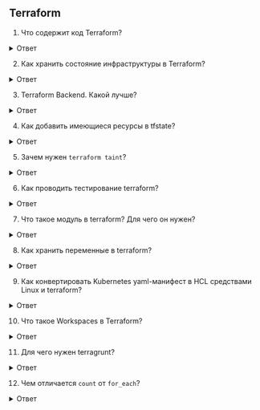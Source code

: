 ## Terraform

1. Что содержит код Terraform?

<details>
  <summary>Ответ</summary>

Ресурсы облачного провайдера, а также провижининг для создаваемых ресурсов.

</details>

2. Как хранить состояние инфраструктуры в Terraform?

<details>
  <summary>Ответ</summary>

Например, можно хранить tfstate в git-репозитории команды. Другой вариант - хранить в специализированном Terraform Backend.

</details>

3. Terraform Backend. Какой лучше?

<details>
  <summary>Ответ</summary>

Зависит от требованиям к хранению состояния.

- AWS S3 — Standard (с блокировкой через DynamoDB). Сохраняет состояние в виде заданного ключа в заданном сегменте на Amazon S3. Этот бэкэнд также поддерживает блокировку состояния и проверку согласованности через DynamoDB.

- terraform enterprise — Standard (без блокировки).

- etcd — Standard (без блокировки). Сохраняет состояние в etcd 2.x по заданному пути.

- etcdv3 — Standard (с блокировкой). Сохраняет состояние в хранилище etcd в виде K/V с заданным префиксом.

- gcs — Standard (с блокировкой). Сохраняет состояние как объект в настраиваемом префиксе в заданном сегменте в Google Cloud Storage (GCS). Этот бэкэнд также поддерживает блокировку состояния.

- Gitlab Terraform state (с блокировкой). Хранит состояние в Gitlab Terraform state хранилище, используя HTTP протокол и права Gitlab для доступа.

Существуют также и другие Backend для Terraform.

</details>

4. Как добавить имеющиеся ресурсы в tfstate?

<details>
  <summary>Ответ</summary>

```
terraform import [options] ADDRESS ID
```
1. Например, создаем директорию и инициализируем будущую инфраструктуру:
```
mkdir terraform-test
cd terraform-test
terraform init
vi main.tf
```
2. Добавляем в файл main.tf следующий код:
```
provider "aws" {
  region = "us-west-1"
  profile = "tyx-local"
}
resource "aws_s3_bucket" "sample_bucket" {
  bucket = "tyx-local-bucket"
  acl = "public"
}
```
3. Выполняем импорт ресурса:
```
terraform import aws_s3_bucket.sample_bucket tyx-local-bucket
```

</details>

5. Зачем нужен `terraform taint`?

<details>
  <summary>Ответ</summary>

Команда `terraform taint` пометит ресурс инфраструктуры, который будет удален и заново создан при следующем применении команды `terraform apply`. 

</details>

6. Как проводить тестирование terraform?

<details>
  <summary>Ответ</summary>

`terraforn plan` выполнит проверку действующего кода. Работу с облачными ресурсами выполнит 

</details>

7. Что такое модуль в terraform? Для чего он нужен?

<details>
  <summary>Ответ</summary>

Модуль в Terraform - пакет конфигурации Terraform, который можно использовать при повторной конфигурации компонентов инфраструктуры, а также базовой организации кода Terraform в директориях. При подключения модуля, ему даётся имя.

</details>

8. Как хранить переменные в terraform?

<details>
  <summary>Ответ</summary>

*main.tf* - основной конфигурационный файл, описывающий какие инстансы необходимо создать.
*variables.tf* - конфигурация с описанием переменных и значениями по-умолчанию. Если значения по-умолчанию не задано, то они являются обязательными.
*terraform.tfvars* - конфигурация со значениями переменных. Часто является секретным файлом, поэтому нужно с осторожностью пушить в публичные репозитарии.
*outputs.tf* - описание выходных переменных. Необязательный файл, но очень удобно выделять нужные параметры из созданного инстанса, например IP созданного в облаке инстанса.

</details>

9. Как конвертировать Kubernetes yaml-манифест в HCL средствами Linux и terraform?

<details>
  <summary>Ответ</summary>

Например:
```
echo 'yamldecode(file("filename.yaml"))' | terraform console
```

</details>

10. Что такое Workspaces в Terraform?

<details>
  <summary>Ответ</summary>

[Workspaces](https://developer.hashicorp.com/terraform/language/state/workspaces#using-workspaces) в Terraform - это возможность управления state файлами. Workspace содержит все что необходимо для управления набором инфраструктуры, а отдельные рабочие области функционируют как полностью отдельные рабочие каталоги. С помощью Workspaces возможно управлять несколькими средами инфраструктуры.

</details>

11. Для чего нужен terragrunt?

<details>
  <summary>Ответ</summary>

Terragrunt — это обертка для Terraform, позволяющая решать проблемы, связанные с масштабированием и переиспользованием кода для настройки инфраструктуры. Он позволяет повторно использовать конфигурационные параметры и поддерживает многоуровневые конфигурации и зависимости.

</details>

12. Чем отличается `count` от `for_each`?

<details>
  <summary>Ответ</summary>

`count` — это итерация по списку, который содержит целочисленные элементы, `for_each` — это итерация по корневым ключам словаря, которые могут содержать данные любого типа.

```
resource "aws_instance" "web" {
  count = 3
 
  instance_type = "t2.micro"
  ami           = data.aws_ami.debian_buster.id
  tags = {
    Name = "WebServer-${count.index + 1}"
  }
}
```
Описание ресурса выше создаст 3 одинаковых EC2 инстанса, изменив имя с указанием номера текущего состояния счётчика. `count` начинает отсчет с 0, поэтому чтобы 1 EC2 инстанс был с индексом 1 в имени ему прибавили `1`.

```
resource "aws_instance" "server" {
  for_each = {
    web = { type = "t2.micro", public_ip = true },
    db  = { type = "m5.large", public_ip = false }
  }
 
  instance_type = each.value["type"]
  ami           = data.aws_ami.debian_buster.id
  associate_public_ip_address = each.value["public_ip"]
  tags = {
    Name = "each.key"
  }
}
```
Ресурс выше создаст 2 EC2 инстанса с итерацией по ключам `each.key` и использовав значения вложенных словарей в конфигурации EC2.

</details>